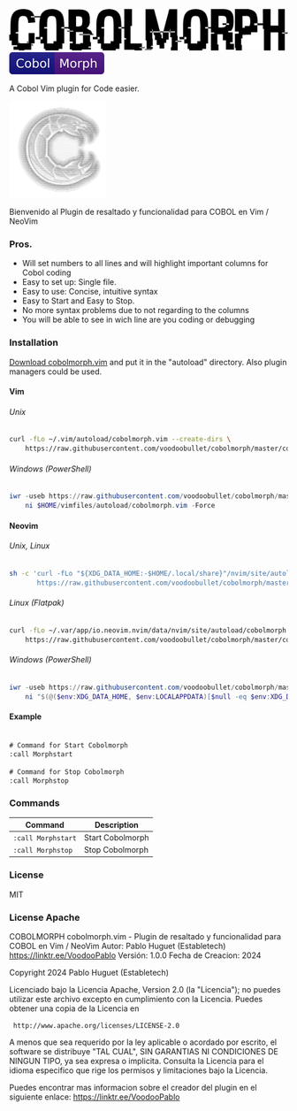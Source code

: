 <img src="https://raw.githubusercontent.com/voodoobullet/cobolmorph/master/cobol1.png" height="75" alt="cobolmorph">

<img src="https://raw.githubusercontent.com/voodoobullet/cobolmorph/master/cobol3.svg" height="" alt="cobolmorph">


A Cobol Vim plugin for Code easier.


<img src="https://raw.githubusercontent.com/voodoobullet/cobolmorph/master/cobol2.png" height="175" alt="cobolmorph">

Bienvenido al Plugin de resaltado y funcionalidad para COBOL en Vim / NeoVim

### Pros.

- Will set numbers to all lines and will highlight important columns for Cobol coding
- Easy to set up: Single file. 
- Easy to use: Concise, intuitive syntax
- Easy to Start and Easy to Stop.
- No more syntax problems due to not regarding to the columns
- You will be able to see in wich line are you coding or debugging


### Installation

[Download cobolmorph.vim](https://raw.githubusercontent.com/voodoobullet/cobolmorph/master/cobolmorph.vim)
and put it in the "autoload" directory.
Also plugin managers could be used.

#### Vim

###### Unix

```sh
curl -fLo ~/.vim/autoload/cobolmorph.vim --create-dirs \
    https://raw.githubusercontent.com/voodoobullet/cobolmorph/master/cobolmorph.vim
```


###### Windows (PowerShell)

```powershell
iwr -useb https://raw.githubusercontent.com/voodoobullet/cobolmorph/master/cobolmorph.vim |`
    ni $HOME/vimfiles/autoload/cobolmorph.vim -Force
```

#### Neovim

###### Unix, Linux

```sh
sh -c 'curl -fLo "${XDG_DATA_HOME:-$HOME/.local/share}"/nvim/site/autoload/cobolmorph.vim --create-dirs \
       https://raw.githubusercontent.com/voodoobullet/cobolmorph/master/cobolmorph.vim'
```

###### Linux (Flatpak)

```sh
curl -fLo ~/.var/app/io.neovim.nvim/data/nvim/site/autoload/cobolmorph.vim --create-dirs \
    https://raw.githubusercontent.com/voodoobullet/cobolmorph/master/cobolmorph.vim
```

###### Windows (PowerShell)

```powershell
iwr -useb https://raw.githubusercontent.com/voodoobullet/cobolmorph/master/cobolmorph.vim |`
    ni "$(@($env:XDG_DATA_HOME, $env:LOCALAPPDATA)[$null -eq $env:XDG_DATA_HOME])/nvim-data/site/autoload/cobolmorph.vim" -Force
```


#### Example

```vim

# Command for Start Cobolmorph 
:call Morphstart

# Command for Stop Cobolmorph 
:call Morphstop
```

### Commands

| Command                             | Description                                                        |
| ----------------------------------- | ------------------------------------------------------------------ |
| `:call Morphstart`                  | Start Cobolmorph                                                   |
| `:call Morphstop`                   | Stop  Cobolmorph                                                   |

### License

MIT

### License Apache

 COBOLMORPH
 cobolmorph.vim - Plugin de resaltado y funcionalidad para COBOL en Vim / NeoVim
 Autor: Pablo Huguet (Establetech) https://linktr.ee/VoodooPablo
 Versión: 1.0.0
 Fecha de Creacion: 2024


 Copyright 2024 Pablo Huguet (Establetech)

 Licenciado bajo la Licencia Apache, Version 2.0 (la "Licencia");
 no puedes utilizar este archivo excepto en cumplimiento con la Licencia.
 Puedes obtener una copia de la Licencia en

     http://www.apache.org/licenses/LICENSE-2.0

 A menos que sea requerido por la ley aplicable o acordado por escrito, el software
 se distribuye "TAL CUAL", SIN GARANTIAS NI CONDICIONES DE NINGUN TIPO,
 ya sea expresa o implicita. Consulta la Licencia para el idioma especifico que rige
 los permisos y limitaciones bajo la Licencia.

 Puedes encontrar mas informacion sobre el creador del plugin en el siguiente enlace:
 https://linktr.ee/VoodooPablo